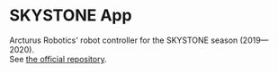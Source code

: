 # SKYSTONE App

Arcturus Robotics' robot controller for the SKYSTONE season (2019—2020).\
See [the official repository](https://github.com/FIRST-Tech-Challenge/SkyStone).
